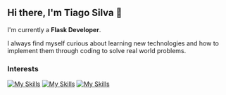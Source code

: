 ## Hi there, I'm Tiago Silva 👋

I'm currently a <b>Flask Developer</b>.

I always find myself curious about learning new technologies and how to implement them through coding to solve real world problems.

### Interests
[![My Skills](https://skillicons.dev/icons?i=python,flask)](https://skillicons.dev)
[![My Skills](https://skillicons.dev/icons?i=Spring,mysql)](https://skillicons.dev)
[![My Skills](https://skillicons.dev/icons?i=docker,git)](https://skillicons.dev)



